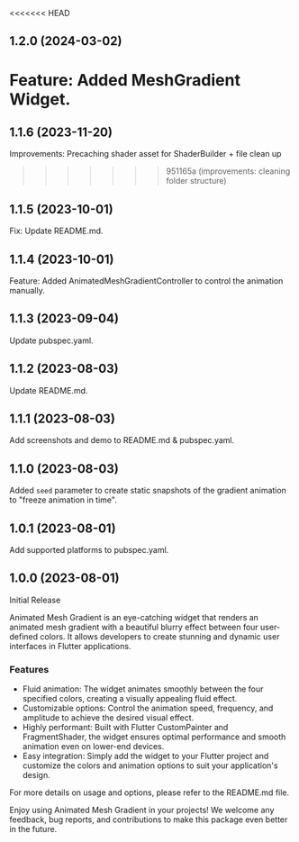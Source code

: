 <<<<<<< HEAD
## 1.2.0 (2024-03-02)

Feature: Added MeshGradient Widget.
=======
## 1.1.6 (2023-11-20)

Improvements: Precaching shader asset for ShaderBuilder + file clean up
>>>>>>> 951165a (improvements: cleaning folder structure)

## 1.1.5 (2023-10-01)

Fix: Update README.md.

## 1.1.4 (2023-10-01)

Feature: Added AnimatedMeshGradientController to control the animation manually.

## 1.1.3 (2023-09-04)

Update pubspec.yaml.

## 1.1.2 (2023-08-03)

Update README.md.

## 1.1.1 (2023-08-03)

Add screenshots and demo to README.md & pubspec.yaml.

## 1.1.0 (2023-08-03)

Added `seed` parameter to create static snapshots of the gradient animation to "freeze animation in time".

## 1.0.1 (2023-08-01)

Add supported platforms to pubspec.yaml.

## 1.0.0 (2023-08-01)

Initial Release

Animated Mesh Gradient is an eye-catching widget that renders an animated mesh gradient with a beautiful blurry effect between four user-defined colors. It allows developers to create stunning and dynamic user interfaces in Flutter applications.

### Features

- Fluid animation: The widget animates smoothly between the four specified colors, creating a visually appealing fluid effect.
- Customizable options: Control the animation speed, frequency, and amplitude to achieve the desired visual effect.
- Highly performant: Built with Flutter CustomPainter and FragmentShader, the widget ensures optimal performance and smooth animation even on lower-end devices.
- Easy integration: Simply add the widget to your Flutter project and customize the colors and animation options to suit your application's design.

For more details on usage and options, please refer to the README.md file.

Enjoy using Animated Mesh Gradient in your projects! We welcome any feedback, bug reports, and contributions to make this package even better in the future.
